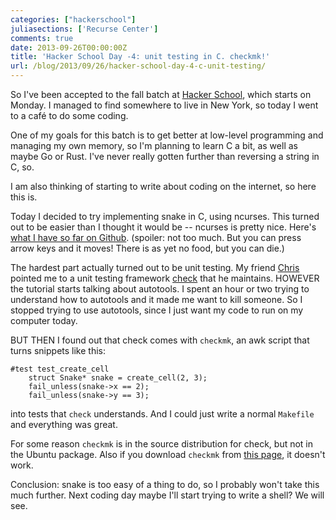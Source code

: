 ```yaml
---
categories: ["hackerschool"]
juliasections: ['Recurse Center']
comments: true
date: 2013-09-26T00:00:00Z
title: 'Hacker School Day -4: unit testing in C. checkmk!'
url: /blog/2013/09/26/hacker-school-day-4-c-unit-testing/
---
```


So I've been accepted to the fall batch at
[Hacker School](http://hackerschool.com), which starts on Monday. I
managed to find somewhere to live in New York, so today I went to a café
to do some coding.

One of my goals for this batch is to get better at low-level programming
and managing my own memory, so I'm planning to learn C a bit, as well as
maybe Go or Rust. I've never really gotten further than reversing a
string in C, so.

I am also thinking of starting to write about coding on the internet, so
here this is.
<!--more-->

Today I decided to try implementing snake in C, using ncurses. This
turned out to be easier than I thought it would be -- ncurses is pretty
nice. Here's [what I have so far on Github](http://github.com/jvns/snake). (spoiler: 
not too much. But you can press arrow keys and it moves! There is as yet
no food, but you can die.)

The hardest part actually turned out to be unit testing. My friend
[Chris](http://www.sable.mcgill.ca/~cpicke/) pointed me to a unit
testing framework [check](http://check.sourceforge.net/doc/check_html/)
that he maintains. HOWEVER the tutorial starts talking about autotools.
I spent an hour or two trying to understand how to autotools and it made
me want to kill someone. So I stopped trying to use autotools, since I
just want my code to run on my computer today.

BUT THEN I found out that check comes with `checkmk`, an awk script that
turns snippets like this:

    #test test_create_cell
        struct Snake* snake = create_cell(2, 3);
        fail_unless(snake->x == 2);
        fail_unless(snake->y == 3);


into tests that `check` understands. And I could just write a normal
`Makefile` and everything was great.

For some reason `checkmk` is in the source distribution for check, but
not in the Ubuntu package. Also if you download `checkmk` from
[this page](http://micah.cowan.name/projects/checkmk/), it doesn't work.

Conclusion: snake is too easy of a thing to do, so I probably won't take
this much further. Next coding day maybe I'll start trying to write a
shell? We will see.
